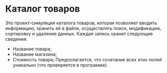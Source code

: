 # Каталог товаров
Это проект-симуляция каталога товаров, которая позволяет вводить информацию, хранить её в файле, осуществлять поиск, модификацию, сортировку и удаление данных. Каждая запись хранит следующие сведения:
* Название товара;
* Название магазина;
* Стоимость товара;
Предполагается, что сочетание всех этих полей уникально (что проверяется в программе).
